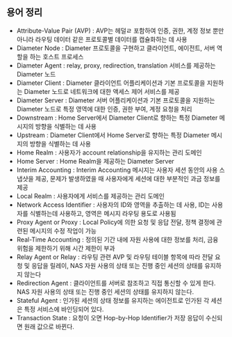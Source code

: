 ## 용어 정리
* Attribute-Value Pair (AVP) : AVP는 헤덜ㄹ 포함하여 인증, 권한, 계정 정보 뿐만 아니라 라우팅 데이터 같은 프로토콜별 데이터를 캡슐화하는 데 사용
* Diameter Node : Diameter 프로토콜을 구현하고 클라이언트, 에이전트, 서버 역할을 하는 호스트 프로세스
* Diameter Agent : relay, proxy, redirection, translation 서비스를 제공하는 Diameter 노드
* Diameter Client : Diameter 클라이언트 어플리케이션과 기본 프로토콜을 지원하는 Diameter 노드로 네트워크에 대한 액세스 제어 서비스를 제공
* Diameter Server : Diameter 서버 어플리케이션과 기본 프로토콜을 지원하는 Diameter 노드로 특정 영역에 대한 인증, 권한 부여, 계정 요청을 처리
* Downstream : Home Server에서 Diameter Client로 향하는 특정 Diameter 메시지의 방향을 식별하는 데 사용
* Upstream : Diameter Client에서 Home Server로 향하는 특정 Diameter 메시지의 방향을 식별하는 데 사용
* Home Realm : 사용자가 account relationship을 유지하는 관리 도메인
* Home Server : Home Realm을 제공하는 Diameter Server
* Interim Accounting : Interim Accounting 메시지는 사용자 세션 동안의 사용 스냅샷을 제공, 문제가 발생하였을 때 사용자에게 세션에 대한 부분적인 과금 정보를 제공
* Local Realm : 사용자에게 서비스를 제공하는 관리 도메인
* Network Access Identifier : 사용자의 ID와 영역을 추출하는 데 사용, ID는 사용자를 식별하는데 사용하고, 영역은 메시지 라우팅 용도로 사용됨
* Proxy Agent or Proxy : Local Policy에 의한 요청 및 응답 전달, 정책 결정에 관련된 메시지의 수정 작업이 가능
* Real-Time Accounting : 정의된 기간 내에 자원 사용에 대한 정보를 처리, 금융 위험을 제한하기 위해 시간 제한이 부과
* Relay Agent or Relay : 라우팅 관련 AVP 및 라우팅 테이블 항목에 따라 전달 요청 및 응답을 릴레이, NAS 자원 사용의 상태 또는 진행 중인 세션의 상태를 유지하지 않는다
* Redirection Agent : 클라이언트를 서버로 참조하고 직접 통신할 수 있게 한다. NAS 자원 사용의 상태 또는 진행 중인 세션의 상태를 유지하지 않는다.
* Stateful Agent : 인가된 세션의 상태 정보를 유지하는 에이전트로 인가된 각 세션은 특정 서비스에 바인딩되어 있다.
* Transaction State : 요청이 오면 Hop-by-Hop Identifier가 저장 응답이 수신되면 원래 값으로 바뀐다.
